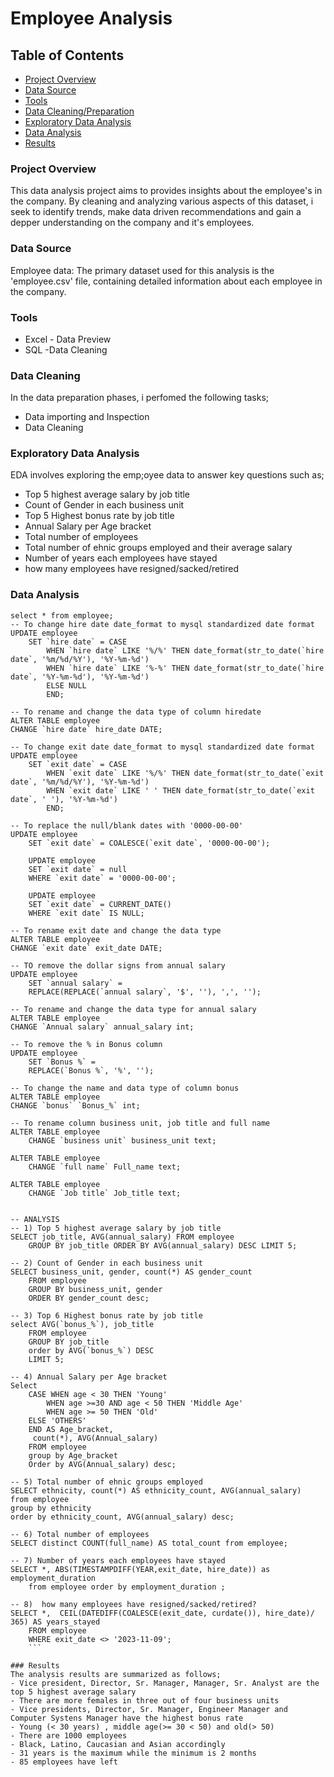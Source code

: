 # Employee Analysis

## Table of Contents
- [Project Overview](#project-overview)
- [Data Source](#data-source)
- [Tools](#tools)
- [Data Cleaning/Preparation](#data-cleaning)
- [Exploratory Data Analysis](#exploratory-data-analysis)
- [Data Analysis](#data-analysis)
- [Results](#results)

  
### Project Overview

This data analysis project aims to provides insights about the employee's in the company. By cleaning and analyzing various aspects of this dataset, i seek to identify trends, make data driven recommendations and gain a depper understanding on the company and it's employees.

### Data Source
Employee data: The primary dataset used for this analysis is the 'employee.csv' file, containing detailed information about each employee in the company.

### Tools

- Excel - Data Preview
- SQL -Data Cleaning

### Data Cleaning
In the data preparation phases, i perfomed the following tasks;
- Data importing and Inspection
- Data Cleaning

### Exploratory Data Analysis 
EDA involves exploring the emp;oyee data to answer key questions such as;
- Top 5 highest average salary by job title
- Count of Gender in each business unit
- Top 5 Highest bonus rate by job title
- Annual Salary per Age bracket
- Total number of employees
- Total number of ehnic groups employed and their average salary
- Number of years each employees have stayed
- how many employees have resigned/sacked/retired


### Data Analysis

```Mysql
select * from employee;
-- To change hire date date_format to mysql standardized date format
UPDATE employee
	SET `hire date` = CASE
		WHEN `hire date` LIKE '%/%' THEN date_format(str_to_date(`hire date`, '%m/%d/%Y'), '%Y-%m-%d')
        WHEN `hire date` LIKE '%-%' THEN date_format(str_to_date(`hire date`, '%Y-%m-%d'), '%Y-%m-%d')
        ELSE NULL
        END;
        
-- To rename and change the data type of column hiredate
ALTER TABLE employee
CHANGE `hire date` hire_date DATE;

-- To change exit date date_format to mysql standardized date format
UPDATE employee
	SET `exit date` = CASE
		WHEN `exit date` LIKE '%/%' THEN date_format(str_to_date(`exit date`, '%m/%d/%Y'), '%Y-%m-%d')
        WHEN `exit date` LIKE ' ' THEN date_format(str_to_date(`exit date`, ' '), '%Y-%m-%d')
        END;

-- To replace the null/blank dates with '0000-00-00'
UPDATE employee
	SET `exit date` = COALESCE(`exit date`, '0000-00-00');

    UPDATE employee
	SET `exit date` = null
    WHERE `exit date` = '0000-00-00';
    
    UPDATE employee
	SET `exit date` = CURRENT_DATE()
    WHERE `exit date` IS NULL;
    
-- To rename exit date and change the data type
ALTER TABLE employee
CHANGE `exit date` exit_date DATE;

-- TO remove the dollar signs from annual salary
UPDATE employee
	SET `annual salary` = 
    REPLACE(REPLACE(`annual salary`, '$', ''), ',', '');
    
-- To rename and change the data type for annual salary
ALTER TABLE employee
CHANGE `Annual salary` annual_salary int;

-- To remove the % in Bonus column
UPDATE employee
	SET `Bonus %` =
    REPLACE(`Bonus %`, '%', '');
    
-- To change the name and data type of column bonus
ALTER TABLE employee
CHANGE `bonus` `Bonus_%` int;

-- To rename column business unit, job title and full name
ALTER TABLE employee
	CHANGE `business unit` business_unit text;

ALTER TABLE employee
	CHANGE `full name` Full_name text;
    
ALTER TABLE employee
	CHANGE `Job title` Job_title text;


-- ANALYSIS
-- 1) Top 5 highest average salary by job title
SELECT job_title, AVG(annual_salary) FROM employee 
	GROUP BY job_title ORDER BY AVG(annual_salary) DESC LIMIT 5;
    
-- 2) Count of Gender in each business unit
SELECT business_unit, gender, count(*) AS gender_count
	FROM employee
    GROUP BY business_unit, gender
    ORDER BY gender_count desc;
    
-- 3) Top 6 Highest bonus rate by job title
select AVG(`bonus_%`), job_title 
	FROM employee
    GROUP BY job_title
    order by AVG(`bonus_%`) DESC
    LIMIT 5;
    
-- 4) Annual Salary per Age bracket
Select 
	CASE WHEN age < 30 THEN 'Young'
		WHEN age >=30 AND age < 50 THEN 'Middle Age'
		WHEN age >= 50 THEN 'Old'
    ELSE 'OTHERS'
    END AS Age_bracket,
     count(*), AVG(Annual_salary)
    FROM employee
    group by Age_bracket
    Order by AVG(Annual_salary) desc;
    
-- 5) Total number of ehnic groups employed
SELECT ethnicity, count(*) AS ethnicity_count, AVG(annual_salary)
from employee
group by ethnicity
order by ethnicity_count, AVG(annual_salary) desc;

-- 6) Total number of employees
SELECT distinct COUNT(full_name) AS total_count from employee;

-- 7) Number of years each employees have stayed
SELECT *, ABS(TIMESTAMPDIFF(YEAR,exit_date, hire_date)) as employment_duration
	from employee order by employment_duration ;

-- 8)  how many employees have resigned/sacked/retired?
SELECT *,  CEIL(DATEDIFF(COALESCE(exit_date, curdate()), hire_date)/ 365) AS years_stayed 
	FROM employee
    WHERE exit_date <> '2023-11-09';
    ```

### Results
The analysis results are summarized as follows;
- Vice president, Director, Sr. Manager, Manager, Sr. Analyst are the top 5 highest average salary
- There are more females in three out of four business units
- Vice presidents, Director, Sr. Manager, Engineer Manager and Computer Systens Manager have the highest bonus rate
- Young (< 30 years) , middle age(>= 30 < 50) and old(> 50)
- There are 1000 employees
- Black, Latino, Caucasian and Asian accordingly
- 31 years is the maximum while the minimum is 2 months
- 85 employees have left






